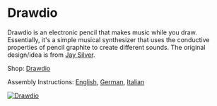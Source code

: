 # Drawdio
Drawdio is an electronic pencil that makes music while you draw.
Essentially, it's a simple musical synthesizer that uses the conductive properties of pencil graphite to create different sounds.
The original design/idea is from [Jay Silver](http://www.drawdio.com).

Shop: [Drawdio](http://www.watterott.com/en/Drawdio-Kit)

Assembly Instructions: 
[English](https://raw.github.com/watterott/Drawdio/master/pcb/Drawdio_en.pdf), 
[German](https://raw.github.com/watterott/Drawdio/master/pcb/Drawdio_de.pdf), 
[Italian](https://raw.github.com/watterott/Drawdio/master/pcb/Drawdio_it.pdf)

[![Drawdio](https://raw.github.com/watterott/Drawdio/master/pcb/Drawdio_v10.jpg)](http://www.watterott.com/en/Drawdio-Kit)
